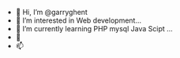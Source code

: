 - 👋 Hi, I’m @garryghent
- 👀 I’m interested in Web development...
- 🌱 I’m currently learning PHP mysql Java Scipt ...
- 💞️ 
- 📫 

<!---
garryghent/garryghent is a ✨ special ✨ repository because its `README.md` (this file) appears on your GitHub profile.
You can click the Preview link to take a look at your changes.
--->
